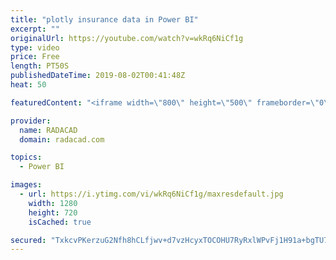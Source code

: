 ```yaml
---
title: "plotly insurance data in Power BI"
excerpt: ""
originalUrl: https://youtube.com/watch?v=wkRq6NiCf1g
type: video
price: Free
length: PT50S
publishedDateTime: 2019-08-02T00:41:48Z
heat: 50

featuredContent: "<iframe width=\"800\" height=\"500\" frameborder=\"0\" src=\"https://www.youtube.com/embed/wkRq6NiCf1g\" allow=\"accelerometer; autoplay; encrypted-media; gyroscope; picture-in-picture\" allowfullscreen></iframe>"

provider:
  name: RADACAD
  domain: radacad.com

topics:
  - Power BI

images:
  - url: https://i.ytimg.com/vi/wkRq6NiCf1g/maxresdefault.jpg
    width: 1280
    height: 720
    isCached: true

secured: "TxkcvPKerzuG2Nfh8hCLfjwv+d7vzHcyxTOCOHU7RyRxlWPvFj1H91a+bgTU7XAdNjj5On+DBUnuK4s9vIs3nkxnq+9zg6Zwu9gVnZ5ZztyBu4gjJXLuI46GJq8qGgEvVqlCHuOB7tvfiOlfAjdXSTYDXdmtUQr8nG9G7QuitchsWeRff4fLWZMgi0etoRZy2R+DfX4jdh+mdfUZZr8/CaoU2IT/lfGF/5akTCn5WX+nTHGXXW+IY0LBb6cmoBRWlVBAddn0ZZPAoiunukrHBLLvJyWWpF5K1gbbMxba/jXuk9dKYR1eEoPGLCX75e3FZQjiPDuR+BmqOy5OZ9WM9FzGcc48sTH9T0pQIsePPzlZueG1FOCcDlLQ6c5Bp3qrf+s12V16DB3DVUiRI16hUk9b0A7+v377oCEaxLO/BHA=;F0poWDGNw8Dl1NghZp+9Cg=="
---
```


